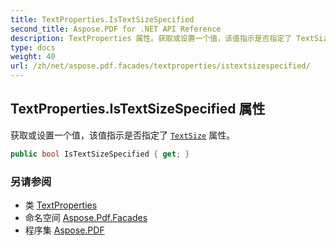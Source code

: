 ```yaml
---
title: TextProperties.IsTextSizeSpecified
second_title: Aspose.PDF for .NET API Reference
description: TextProperties 属性。获取或设置一个值，该值指示是否指定了 TextSize 属性
type: docs
weight: 40
url: /zh/net/aspose.pdf.facades/textproperties/istextsizespecified/
---
```

## TextProperties.IsTextSizeSpecified 属性

获取或设置一个值，该值指示是否指定了 [`TextSize`](../textsize/) 属性。

```csharp
public bool IsTextSizeSpecified { get; }
```

### 另请参阅

* 类 [TextProperties](../)
* 命名空间 [Aspose.Pdf.Facades](../../../aspose.pdf.facades/)
* 程序集 [Aspose.PDF](../../../)